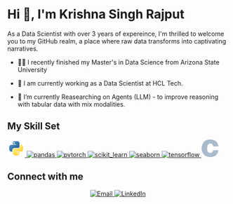 <h1 align="left">Hi 👋, I'm Krishna Singh Rajput</h1>
As a Data Scientist with over 3 years of expereince, I'm thrilled to welcome you to my GitHub realm, a place where raw data transforms into captivating narratives.

- 🧑‍🎓 I recently finished my Master's in Data Science from Arizona State University
  

- 🔭 I am currently working as a Data Scientist at HCL Tech.
  

- 🌱 I’m currently Reasearching on Agents (LLM) - to improve reasoning with tabular data with mix modalities.

  

## My Skill Set  
<p align="left"> 

<a href="https://www.python.org" target="_blank" rel="noreferrer"> <img src="https://raw.githubusercontent.com/devicons/devicon/master/icons/python/python-original.svg" alt="python" width="40" height="40"/> </a>
<a href="https://pandas.pydata.org/" target="_blank" rel="noreferrer"> <img src=https://pandas.pydata.org/static/img/pandas_secondary.svg alt="pandas" width="40" height="40"/> </a>
<a href="https://pytorch.org/" target="_blank" rel="noreferrer"> <img src="https://www.vectorlogo.zone/logos/pytorch/pytorch-icon.svg" alt="pytorch" width="40" height="40"/> </a>
<a href="https://scikit-learn.org/" target="_blank" rel="noreferrer"> <img src="https://upload.wikimedia.org/wikipedia/commons/0/05/Scikit_learn_logo_small.svg" alt="scikit_learn" width="40" height="40"/> </a>
<a href="https://seaborn.pydata.org/" target="_blank" rel="noreferrer"> <img src="https://seaborn.pydata.org/_images/logo-mark-lightbg.svg" alt="seaborn" width="40" height="40"/> </a> <a href="https://www.tensorflow.org" target="_blank" rel="noreferrer"> <img src="https://www.vectorlogo.zone/logos/tensorflow/tensorflow-icon.svg" alt="tensorflow" width="40" height="40"/> </a> 
<a href="https://www.cprogramming.com/" target="_blank" rel="noreferrer"> <img src="https://raw.githubusercontent.com/devicons/devicon/master/icons/c/c-original.svg" alt="c" width="40" height="40"/> </a> </p>


## Connect with me  
<div align="center">
  <a href="mailto:KrishnaS.R@outlook.com" target="_blank">
    <img src="https://img.shields.io/badge/email-%23D44638.svg?&style=for-the-badge&logo=gmail&logoColor=white" alt="Email" style="margin-bottom: 5px;" />
  </a>
  <a href="https://linkedin.com/in/ds-krishna" target="_blank">
    <img src="https://img.shields.io/badge/linkedin-%230077B5.svg?&style=for-the-badge&logo=linkedin&logoColor=white" alt="LinkedIn" style="margin-bottom: 5px;" />
  </a>
<!--   <a href="https://krish-oo7.github.io/portfolio.io/" target="_blank">
    <img src="https://img.shields.io/badge/Portfolio-%2324292E.svg?&style=for-the-badge&logo=google-chrome&logoColor=white" alt="Portfolio" style="margin-bottom: 5px;" />
  </a>   -->
</div>
